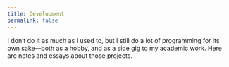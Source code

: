 ```yaml
---
title: Development
permalink: false
---
```


I don’t do it as much as I used to, but I still do a lot of programming
for its own sake—both as a hobby, and as a side gig to my academic
work.  Here are notes and essays about those projects.
